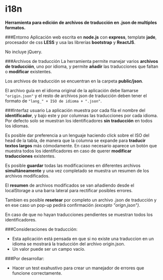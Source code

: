 # i18n
**Herramienta para edición de archivos de traducción en .json de multiples formatos.**

###Entorno
Aplicación web escrita en **node.js** con **express**, template **jade**, procesador de css **LESS** y usa las librerías **bootstrap** y **ReactJS**.

No incluye jQuery.

###Archivos de traducción
La herramienta permite manejar varios **archivos de traducción**, uno por idioma, y permite **añadir** las traducciones que faltan o  **modificar** existentes.

Los archivos de traducción se encuentran en la carpeta **public/json**.

El archivo guía en el idioma original de la aplicación debe llamarse ```"origin.json"``` y el resto de archivos json de traducción deben tener el formato de ```"lang_" + ISO de idioma + ".json"```.

###Interfaz usuario
La aplicación muestra por cada fila el nombre del **identificador**, y bajo este y por columnas las traducciones por cada idioma.
Por defecto solo se muestran los identificadores **sin traducción** en todos los idiomas.

Es posible dar preferencia a un lenguaje haciendo click sobre el ISO del head de la tabla, de manera que la columna se expande para **traducir textos largos** más cómodamente.
En caso necesario aparece un botón que muestra todos los identificadores en caso de querer **modificar traducciones** existentes.

Es posible **guardar** todas las modificaciones en diferentes archivos **simultáneamente** y una vez completado se muestra un resumen de los archivos modificados.

El **resumen** de archivos modificados se van añadiendo desde el localStorage a una barra lateral para rectificar posibles errores.

Tambien es posible **resetear** por completo un archivo .json de traducción y en ese caso un pop-up pedirá confirmación _(excepto "orign.json")_.

En caso de que no hayan traducciones pendientes se muestran todos los identificadores.

###Consideraciones de traducción:
* Esta aplicación está pensada en que si no existe una traduccion en un idioma se mostrará la traducción del archivo origin.json.
* Un valor puede ser un campo vacío.

###Por desarrollar:
* Hacer un test exahustivo para crear un manejador de errores que funcione correctamente.
